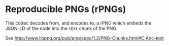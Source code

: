 # Reproducible PNGs (rPNGs)

This codec decodes from, and encodes to, a rPNG which embeds the JSON-LD of the node
into the `tEXt` chunk of the PNG.

See http://www.libpng.org/pub/png/spec/1.2/PNG-Chunks.html#C.Anc-text
